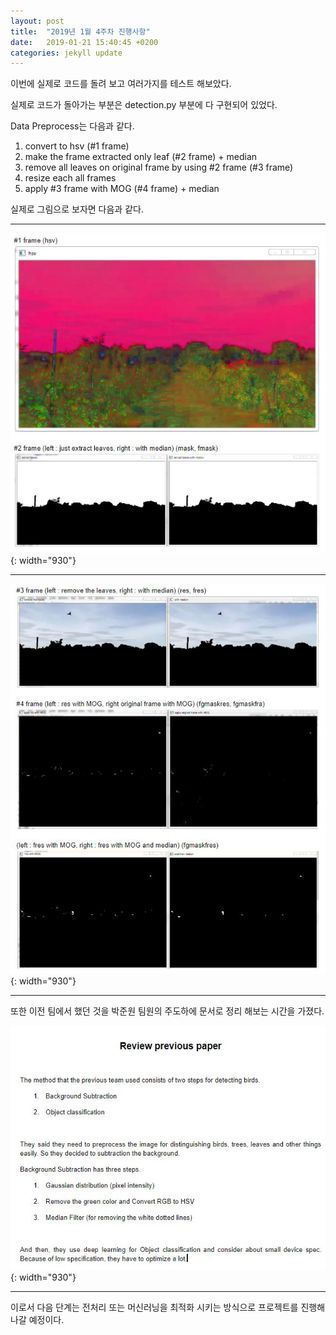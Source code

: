```yaml
---
layout: post
title:  "2019년 1월 4주차 진행사항"
date:   2019-01-21 15:40:45 +0200
categories: jekyll update
---
```


이번에 실제로 코드를 돌려 보고 여러가지를 테스트 해보았다.

실제로 코드가 돌아가는 부분은 detection.py 부분에 다 구현되어 있었다.

Data Preprocess는 다음과 같다.
1. convert to hsv (#1 frame)
2. make the frame extracted only leaf (#2 frame) + median
3. remove all leaves on original frame by using  #2 frame (#3 frame)
4. resize each all frames
5. apply #3 frame with MOG (#4 frame) + median

실제로 그림으로 보자면 다음과 같다.
- - -
![picture1](https://github.com/JoJeongJin/jojeongjin.github.io/blob/master/assets/_week4/1_21_1.JPG?raw=true){: width="930"}
- - -
![picture2](https://github.com/JoJeongJin/jojeongjin.github.io/blob/master/assets/_week4/1_21_2.JPG?raw=true){: width="930"}
- - -

또한 이전 팀에서 했던 것을 박준원 팀원의 주도하에 문서로 정리 해보는 시간을 가졌다.

![picture3](https://github.com/JoJeongJin/jojeongjin.github.io/blob/master/assets/_week4/1_21_3.JPG?raw=true){: width="930"}
- - -

이로서 다음 단계는 전처리 또는 머신러닝을 최적화 시키는 방식으로 프로젝트를 진행해 나갈 예정이다.
